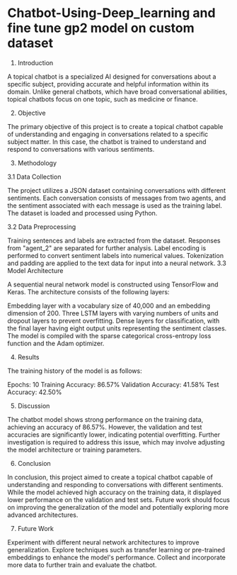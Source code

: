 # Chatbot-Using-Deep_learning and fine tune gp2 model on custom dataset 


1. Introduction

A topical chatbot is a specialized AI designed for conversations about a specific subject, providing accurate and helpful information within its domain. Unlike general chatbots, which have broad conversational abilities, topical chatbots focus on one topic, such as medicine or finance.

2. Objective

The primary objective of this project is to create a topical chatbot capable of understanding and engaging in conversations related to a specific subject matter. In this case, the chatbot is trained to understand and respond to conversations with various sentiments.

3. Methodology

3.1 Data Collection

The project utilizes a JSON dataset containing conversations with different sentiments. Each conversation consists of messages from two agents, and the sentiment associated with each message is used as the training label. The dataset is loaded and processed using Python.

3.2 Data Preprocessing

Training sentences and labels are extracted from the dataset.
Responses from "agent_2" are separated for further analysis.
Label encoding is performed to convert sentiment labels into numerical values.
Tokenization and padding are applied to the text data for input into a neural network.
3.3 Model Architecture

A sequential neural network model is constructed using TensorFlow and Keras. The architecture consists of the following layers:

Embedding layer with a vocabulary size of 40,000 and an embedding dimension of 200.
Three LSTM layers with varying numbers of units and dropout layers to prevent overfitting.
Dense layers for classification, with the final layer having eight output units representing the sentiment classes.
The model is compiled with the sparse categorical cross-entropy loss function and the Adam optimizer.

4. Results

The training history of the model is as follows:

Epochs: 10
Training Accuracy: 86.57%
Validation Accuracy: 41.58%
Test Accuracy: 42.50%


5. Discussion

The chatbot model shows strong performance on the training data, achieving an accuracy of 86.57%. However, the validation and test accuracies are significantly lower, indicating potential overfitting. Further investigation is required to address this issue, which may involve adjusting the model architecture or training parameters.

6. Conclusion

In conclusion, this project aimed to create a topical chatbot capable of understanding and responding to conversations with different sentiments. While the model achieved high accuracy on the training data, it displayed lower performance on the validation and test sets. Future work should focus on improving the generalization of the model and potentially exploring more advanced architectures.

7. Future Work

Experiment with different neural network architectures to improve generalization.
Explore techniques such as transfer learning or pre-trained embeddings to enhance the model's performance.
Collect and incorporate more data to further train and evaluate the chatbot.
